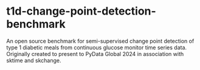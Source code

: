 # t1d-change-point-detection-benchmark
An open source benchmark for semi-supervised change point detection of type 1 diabetic meals from continuous glucose monitor time series data. Originally created to present to PyData Global 2024 in association with sktime and skchange.
